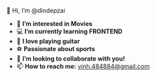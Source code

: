 👋 Hi, I’m @dindepzai
- 🎥 **I’m interested in Movies**
- 💻 **I’m currently learning FRONTEND**
- 🎸 **I love playing guitar**
- ⚽ **Passionate about sports**
- 💞 **I’m looking to collaborate with you!**
- 📫 **How to reach me:** vinh.484884@gmail.com
 

